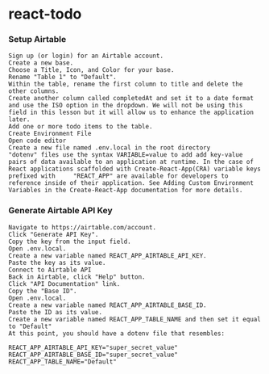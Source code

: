 # react-todo

### Setup Airtable
    Sign up (or login) for an Airtable account.
    Create a new base.
    Choose a Title, Icon, and Color for your base.
    Rename "Table 1" to "Default".
    Within the table, rename the first column to title and delete the other columns.
    Create another column called completedAt and set it to a date format and use the ISO option in the dropdown. We will not be using this field in this lesson but it will allow us to enhance the application later.
    Add one or more todo items to the table.
    Create Environment File
    Open code editor
    Create a new file named .env.local in the root directory
    "dotenv" files use the syntax VARIABLE=value to add add key-value pairs of data available to an application at runtime. In the case of React applications scaffolded with Create-React-App(CRA) variable keys prefixed with     "REACT_APP" are available for developers to reference inside of their application. See Adding Custom Environment Variables in the Create-React-App documentation for more details.

### Generate Airtable API Key
    Navigate to https://airtable.com/account.
    Click "Generate API Key".
    Copy the key from the input field.
    Open .env.local.
    Create a new variable named REACT_APP_AIRTABLE_API_KEY.
    Paste the key as its value.
    Connect to Airtable API
    Back in Airtable, click "Help" button.
    Click "API Documentation" link.
    Copy the "Base ID".
    Open .env.local.
    Create a new variable named REACT_APP_AIRTABLE_BASE_ID.
    Paste the ID as its value.
    Create a new variable named REACT_APP_TABLE_NAME and then set it equal to "Default"
    At this point, you should have a dotenv file that resembles:

    REACT_APP_AIRTABLE_API_KEY="super_secret_value"
    REACT_APP_AIRTABLE_BASE_ID="super_secret_value"
    REACT_APP_TABLE_NAME="Default"
